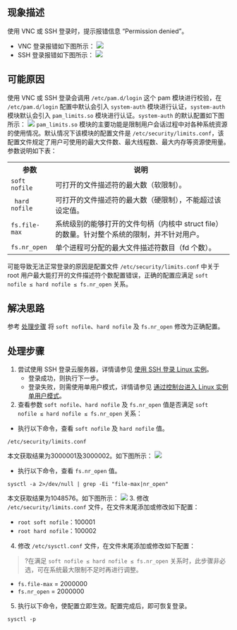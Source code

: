 ## 现象描述
使用 VNC 或 SSH 登录时，提示报错信息 “Permission denied”。
- VNC 登录报错如下图所示：
![](https://main.qcloudimg.com/raw/5f1aedd75b6d99cddab4d83fa82d964f.png)
- SSH 登录报错如下图所示：
![](https://main.qcloudimg.com/raw/7ab31fbb82391da2c8ae28e8ad3b961f.png)

## 可能原因
使用 VNC 或 SSH 登录会调用 `/etc/pam.d/login` 这个 pam 模块进行校验，在 `/etc/pam.d/login` 配置中默认会引入 `system-auth` 模块进行认证，`system-auth` 模块默认会引入 `pam_limits.so` 模块进行认证。`system-auth` 的默认配置如下图所示：
![](https://main.qcloudimg.com/raw/e32db00ec665388bc4c7cb0454fd6fab.png)
`pam_limits.so` 模块的主要功能是限制用户会话过程中对各种系统资源的使用情况。默认情况下该模块的配置文件是 `/etc/security/limits.conf`，该配置文件规定了用户可使用的最大文件数、最大线程数、最大内存等资源使用量。参数说明如下表：
<table>
<tr>
<th style="width:20%">参数</th><th>说明</th>
</tr>
<tr>
<td><code>soft nofile</code></td>
<td>可打开的文件描述符的最大数（软限制）。</td>
</tr>
<tr>
<td><code> hard nofile</code></td>
<td>可打开的文件描述符的最大数（硬限制），不能超过该设定值。</td>
</tr>
<tr>
<td><code>fs.file-max </code></td>
<td>系统级别的能够打开的文件句柄（内核中 struct file）的数量。针对整个系统的限制，并不针对用户。</td>
</tr>
<tr>
<td><code>fs.nr_open</code></td>
<td>单个进程可分配的最大文件描述符数目（fd 个数）。</td>
</tr>
</table> 

可能导致无法正常登录的原因是配置文件 `/etc/security/limits.conf` 中关于 root 用户最大能打开的文件描述符个数配置错误，正确的配置应满足 `soft nofile ≤ hard nofile ≤ fs.nr_open` 关系。


## 解决思路
参考 [处理步骤](#ProcessingSteps) 将 `soft nofile`、`hard nofile` 及 `fs.nr_open` 修改为正确配置。

## 处理步骤[](id:ProcessingSteps)
1. 尝试使用 SSH 登录云服务器，详情请参见 [使用 SSH 登录 Linux 实例](https://cloud.tencent.com/document/product/213/35700)。
	- 登录成功，则执行下一步。
	- 登录失败，则需使用单用户模式，详情请参见 [通过控制台进入 Linux 实例单用户模式](https://cloud.tencent.com/developer/article/1729568)。
2. 查看参数 `soft nofile`、`hard nofile` 及 `fs.nr_open` 值是否满足 `soft nofile ≤ hard nofile ≤ fs.nr_open` 关系：
 - 执行以下命令，查看 `soft nofile` 及 `hard nofile` 值。
```
/etc/security/limits.conf
```
本文获取结果为3000001及3000002。如下图所示：
![](https://main.qcloudimg.com/raw/3bc035efb6cf46f70b30017dbefe831a.png)
 - 执行以下命令，查看 `fs.nr_open` 值。
```
sysctl -a 2>/dev/null | grep -Ei "file-max|nr_open"
```
本文获取结果为1048576。如下图所示：
![](https://main.qcloudimg.com/raw/0fee5e2cda62d6a558cf808652a6b9dd.png)
3. 修改 `/etc/security/limits.conf` 文件，在文件末尾添加或修改如下配置： 
 - `root soft nofile`：100001
 - `root hard nofile`：100002
4. 修改 `/etc/sysctl.conf` 文件，在文件末尾添加或修改如下配置：
>?在满足  `soft nofile ≤ hard nofile ≤ fs.nr_open` 关系时，此步骤非必选，可在系统最大限制不足时再进行调整。
>
 - `fs.file-max` = 2000000
 - `fs.nr_open` = 2000000
5. 执行以下命令，使配置立即生效。配置完成后，即可恢复登录。
```
sysctl -p
```

